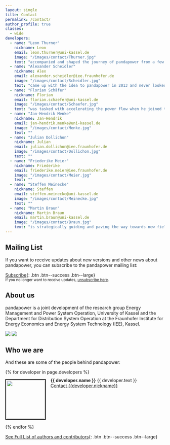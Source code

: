 ```yaml
---
layout: single
title: Contact
permalink: /contact/
author_profile: true
classes:
  - wide
developers:
  - name: "Leon Thurner"
    nickname: Leon
    email: leon.thurner@uni-kassel.de
    image: "/images/contact/Thurner.jpg"
    text: "accompanied and shaped the journey of pandapower from a few scripts in a folder to the fully fledged open source power system analysis tool it is today."
  - name: "Alexander Scheidler"
    nickname: Alex
    email: alexander.scheidler@iee.fraunhofer.de
    image: "/images/contact/Scheidler.jpg"
    text: "came up with the idea to pandapower in 2013 and never looked back. Has been coordinating and shaping the development of pandapower ever since."
  - name: "Florian Schäfer"
    nickname: Florian
    email: florian.schaefer@uni-kassel.de
    image: "/images/contact/Schaefer.jpg"
    text: "was tasked with accelerating the power flow when he joined the team in 2016 and used the power of numba to make pandapower one of the fastest power flow solvers out there."
  - name: "Jan-Hendrik Menke"
    nickname: Jan-Hendrik
    email: jan-hendrik.menke@uni-kassel.de
    image: "/images/contact/Menke.jpg"
    text: ""
  - name: "Julian Dollichon"
    nickname: Julian
    email: julian.dollichon@iee.fraunhofer.de
    image: "/images/contact/Dollichon.jpg"
    text: ""
  - name: "Friederike Meier"
    nickname: Friederike
    email: friederike.meier@iee.fraunhofer.de
    image: "/images/contact/Meier.jpg"
    text: ""
  - name: "Steffen Meinecke"
    nickname: Steffen
    email: steffen.meinecke@uni-kassel.de
    image: "/images/contact/Meinecke.jpg"
    text: ""    
  - name: "Martin Braun"
    nickname: Martin Braun
    email: martin.braun@uni-kassel.de
    image: "/images/contact/Braun.jpg"
    text: "is strategically guiding and paving the way towards new fields of application."    
---
```

<p></p>

## Mailing List <a name="list"></a>
If you want to receive updates about new versions and other news about pandapower, you can subscribe to the pandapower mailing list:

[<i class='fas fa-envelope'></i> Subscribe](mailto:sympa@fraunhofer.de?subject=subscribe%20pandapower){: .btn .btn--success .btn--large}<br>
<small>If you no longer want to receive updates, <a href="mailto:sympa@fraunhofer.de?subject=unsubscribe%20pandapower">unsubscribe here</a>.</small>

## About us

pandapower is a joint development of the research group Energy Management and Power System Operation, University of Kassel and the Department for Distribution System Operation at the Fraunhofer Institute for Energy Economics and Energy System Technology (IEE), Kassel.

[<img src="https://www.uni-kassel.de/eecs/fileadmin/datas/fb16/Fachgebiete/energiemanagement/e2n.png">](https://www.uni-kassel.de/eecs/en/fachgebiete/e2n/home.html)
[<img src="https://www.uni-kassel.de/eecs/fileadmin/datas/fb16/Fachgebiete/energiemanagement/iee.png">](https://www.iee.fraunhofer.de/en.html)
 

## Who we are

And these are some of the people behind pandapower:

<div class="authors">
  {% for developer in page.developers %}
    <p>
    <img style="padding:2px 2px 2px 2px; border:2px solid black; margin-right: 15px" src="{{ developer.image | relative_url }}" width="120" align="left"/> 
    <span style="margin-top: -5px; display:inline-block; max-width:500px;">
        <b>{{ developer.name }}</b> {{ developer.text }} <br>
        <a href="mailto:{{developer.email}}">Contact {{developer.nickname}}</a> 
    </span>
    <BR CLEAR="left"/> 
    </p>
  {% endfor %}
</div>

[See Full List of authors and contributors](http://pandapower.readthedocs.io/en/stable/about/authors.html){: .btn .btn--success .btn--large}


